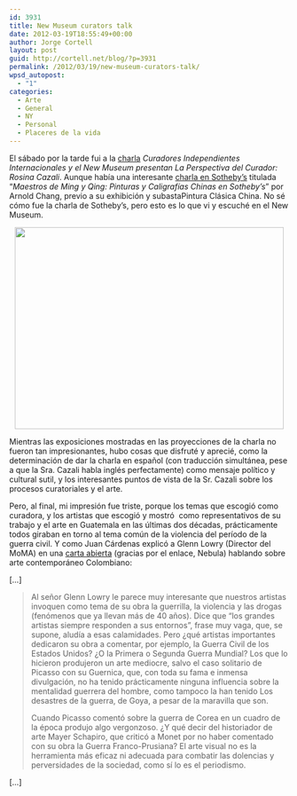 ```yaml
---
id: 3931
title: New Museum curators talk
date: 2012-03-19T18:55:49+00:00
author: Jorge Cortell
layout: post
guid: http://cortell.net/blog/?p=3931
permalink: /2012/03/19/new-museum-curators-talk/
wpsd_autopost:
  - "1"
categories:
  - Arte
  - General
  - NY
  - Personal
  - Placeres de la vida
---
```

El sábado por la tarde fui a la <a title="http://www.newmuseum.org/events/612" href="http://www.newmuseum.org/events/612" target="_blank">charla</a> _Curadores Independientes Internacionales y el New Museum presentan La Perspectiva del Curador: Rosina Cazali_. Aunque había una interesante <a title="http://www.sothebys.com/en/auctions/2012/fine-classical-chinese-paintings-n08835/exhibitions.html" href="http://www.sothebys.com/en/auctions/2012/fine-classical-chinese-paintings-n08835/exhibitions.html" target="_blank">charla en Sotheby&#8217;s</a> titulada &#8220;_Maestros de Ming y Qing: Pinturas y Caligrafías Chinas en Sotheby&#8217;s_&#8221; por Arnold Chang, previo a su exhibición y subastaPintura Clásica China. No sé cómo fue la charla de Sotheby&#8217;s, pero esto es lo que vi y escuché en el New Museum.

<p style="text-align: center">
  <img class="aligncenter" title="Talk" src="https://lh5.googleusercontent.com/-VldLJO-RUqw/T2dbdqAaefI/AAAAAAAAA5U/sekkepX3xQ4/s808/20120317_154532.jpg" alt="" width="485" height="364" />
</p>

Mientras las exposiciones mostradas en las proyecciones de la charla no fueron tan impresionantes, hubo cosas que disfruté y aprecié, como la determinación de dar la charla en español (con traducción simultánea, pese a que la Sra. Cazali habla inglés perfectamente) como mensaje político y cultural sutil, y los interesantes puntos de vista de la Sr. Cazali sobre los procesos curatoriales y el arte.

Pero, al final, mi impresión fue triste, porque los temas que escogió como curadora, y los artistas que escogió y mostró  como representativos de su trabajo y el arte en Guatemala en las últimas dos décadas, prácticamente todos giraban en torno al tema común de la violencia del período de la guerra civil. Y como Juan Cárdenas explicó a Glenn Lowry (Director del MoMA) en una <a title="http://www.eltiempo.com/cultura/artes-plasticas/ARTICULO-WEB-NEW_NOTA_INTERIOR-11336241.html" href="http://www.eltiempo.com/cultura/artes-plasticas/ARTICULO-WEB-NEW_NOTA_INTERIOR-11336241.html" target="_blank">carta abierta</a> (gracias por el enlace, Nebula) hablando sobre arte contemporáneo Colombiano: 

[&#8230;]

> Al señor Glenn Lowry le parece muy interesante que nuestros artistas invoquen como tema de su obra la guerrilla, la violencia y las drogas (fenómenos que ya llevan más de 40 años). Dice que &#8220;los grandes artistas siempre responden a sus entornos&#8221;, frase muy vaga, que, se supone, aludía a esas calamidades. Pero ¿qué artistas importantes dedicaron su obra a comentar, por ejemplo, la Guerra Civil de los Estados Unidos? ¿O la Primera o Segunda Guerra Mundial? Los que lo hicieron produjeron un arte mediocre, salvo el caso solitario de Picasso con su Guernica, que, con toda su fama e inmensa divulgación, no ha tenido prácticamente ninguna influencia sobre la mentalidad guerrera del hombre, como tampoco la han tenido Los desastres de la guerra, de Goya, a pesar de la maravilla que son.
> 
> Cuando Picasso comentó sobre la guerra de Corea en un cuadro de la época produjo algo vergonzoso. ¿Y qué decir del historiador de arte Mayer Schapiro, que criticó a Monet por no haber comentado con su obra la Guerra Franco-Prusiana? El arte visual no es la herramienta más eficaz ni adecuada para combatir las dolencias y perversidades de la sociedad, como sí lo es el periodismo.

[&#8230;]